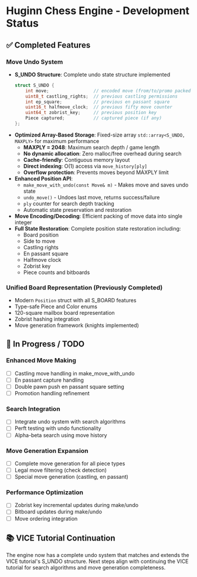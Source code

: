 # Huginn Chess Engine - Development Status

## ✅ Completed Features

### Move Undo System
- **S_UNDO Structure**: Complete undo state structure implemented
  ```cpp
  struct S_UNDO {
      int move;                 // encoded move (from/to/promo packed)
      uint8_t castling_rights;  // previous castling permissions  
      int ep_square;            // previous en passant square
      uint16_t halfmove_clock;  // previous fifty move counter
      uint64_t zobrist_key;     // previous position key
      Piece captured;           // captured piece (if any)
  };
  ```
- **Optimized Array-Based Storage**: Fixed-size array `std::array<S_UNDO, MAXPLY>` for maximum performance
  - **MAXPLY = 2048**: Maximum search depth / game length
  - **No dynamic allocation**: Zero malloc/free overhead during search
  - **Cache-friendly**: Contiguous memory layout
  - **Direct indexing**: O(1) access via `move_history[ply]`
  - **Overflow protection**: Prevents moves beyond MAXPLY limit
- **Enhanced Position API**:
  - `make_move_with_undo(const Move& m)` - Makes move and saves undo state
  - `undo_move()` - Undoes last move, returns success/failure
  - `ply` counter for search depth tracking
  - Automatic state preservation and restoration
- **Move Encoding/Decoding**: Efficient packing of move data into single integer
- **Full State Restoration**: Complete position state restoration including:
  - Board position
  - Side to move
  - Castling rights
  - En passant square
  - Halfmove clock
  - Zobrist key
  - Piece counts and bitboards

### Unified Board Representation (Previously Completed)
- Modern `Position` struct with all S_BOARD features
- Type-safe Piece and Color enums
- 120-square mailbox board representation
- Zobrist hashing integration
- Move generation framework (knights implemented)

## 🚧 In Progress / TODO

### Enhanced Move Making
- [ ] Castling move handling in make_move_with_undo
- [ ] En passant capture handling
- [ ] Double pawn push en passant square setting
- [ ] Promotion handling refinement

### Search Integration
- [ ] Integrate undo system with search algorithms
- [ ] Perft testing with undo functionality
- [ ] Alpha-beta search using move history

### Move Generation Expansion
- [ ] Complete move generation for all piece types
- [ ] Legal move filtering (check detection)
- [ ] Special move generation (castling, en passant)

### Performance Optimization
- [ ] Zobrist key incremental updates during make/undo
- [ ] Bitboard updates during make/undo
- [ ] Move ordering integration

## 📚 VICE Tutorial Continuation

The engine now has a complete undo system that matches and extends the VICE tutorial's S_UNDO structure. Next steps align with continuing the VICE tutorial for search algorithms and move generation completeness.
